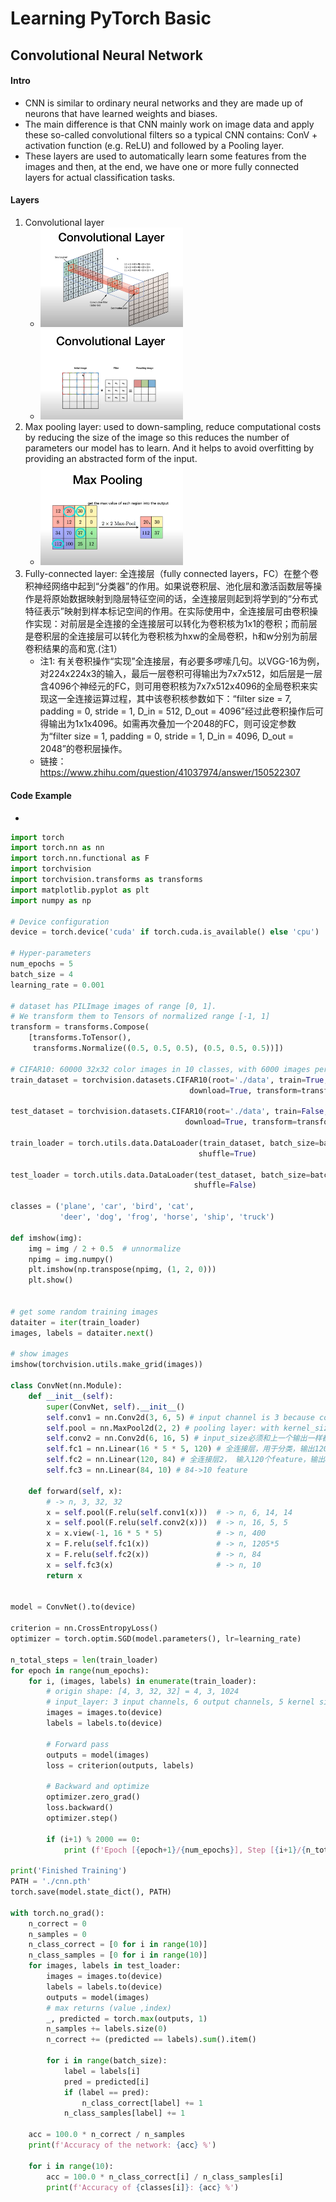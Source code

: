 # Learning PyTorch Basic
## Convolutional Neural Network
#### Intro
* CNN is similar to ordinary neural networks and they are made up of neurons that have learned weights and biases.
* The main difference is that CNN mainly work on image data and apply these so-called convolutional filters so a typical CNN contains: ConV + activation function (e.g. ReLU) and followed by a Pooling layer.
* These layers are used to automatically learn some features from the images and then, at the end, we have one or more fully connected layers for actual classification tasks.
#### Layers
1. Convolutional layer
    * <img src="https://raw.githubusercontent.com/TheLissandra1/Nest-of-Lisa/master/ImageLinks/%60%7DG%25ICMTDH~P%7BU8%5B%5BJCAUMB.png" width="50%">
    * <img src="https://raw.githubusercontent.com/TheLissandra1/Nest-of-Lisa/master/ImageLinks/Y%7BSWVK4%241%5B%243DY(%24%5B%7B%25X(%5BI.png" width="50%">
2. Max pooling layer: used to down-sampling, reduce computational costs by reducing the size of the image so this reduces the number of parameters our model has to learn. And it helps to avoid overfitting by providing an abstracted form of the input.
    * <img src="https://raw.githubusercontent.com/TheLissandra1/Nest-of-Lisa/master/ImageLinks/Y%25T)K0CU7QVL3D%60~MM7W5%7BR.png" width="50%">
3. Fully-connected layer: 全连接层（fully connected layers，FC）在整个卷积神经网络中起到“分类器”的作用。如果说卷积层、池化层和激活函数层等操作是将原始数据映射到隐层特征空间的话，全连接层则起到将学到的“分布式特征表示”映射到样本标记空间的作用。在实际使用中，全连接层可由卷积操作实现：对前层是全连接的全连接层可以转化为卷积核为1x1的卷积；而前层是卷积层的全连接层可以转化为卷积核为hxw的全局卷积，h和w分别为前层卷积结果的高和宽.(注1）
   * 注1: 有关卷积操作“实现”全连接层，有必要多啰嗦几句。以VGG-16为例，对224x224x3的输入，最后一层卷积可得输出为7x7x512，如后层是一层含4096个神经元的FC，则可用卷积核为7x7x512x4096的全局卷积来实现这一全连接运算过程，其中该卷积核参数如下：“filter size = 7, padding = 0, stride = 1, D_in = 512, D_out = 4096”经过此卷积操作后可得输出为1x1x4096。如需再次叠加一个2048的FC，则可设定参数为“filter size = 1, padding = 0, stride = 1, D_in = 4096, D_out = 2048”的卷积层操作。
   * 链接：https://www.zhihu.com/question/41037974/answer/150522307

#### Code Example
*
```python 
import torch
import torch.nn as nn
import torch.nn.functional as F
import torchvision
import torchvision.transforms as transforms
import matplotlib.pyplot as plt
import numpy as np

# Device configuration
device = torch.device('cuda' if torch.cuda.is_available() else 'cpu')

# Hyper-parameters 
num_epochs = 5
batch_size = 4
learning_rate = 0.001

# dataset has PILImage images of range [0, 1]. 
# We transform them to Tensors of normalized range [-1, 1]
transform = transforms.Compose(
    [transforms.ToTensor(),
     transforms.Normalize((0.5, 0.5, 0.5), (0.5, 0.5, 0.5))])

# CIFAR10: 60000 32x32 color images in 10 classes, with 6000 images per class
train_dataset = torchvision.datasets.CIFAR10(root='./data', train=True,
                                        download=True, transform=transform)

test_dataset = torchvision.datasets.CIFAR10(root='./data', train=False,
                                       download=True, transform=transform)

train_loader = torch.utils.data.DataLoader(train_dataset, batch_size=batch_size,
                                          shuffle=True)

test_loader = torch.utils.data.DataLoader(test_dataset, batch_size=batch_size,
                                         shuffle=False)

classes = ('plane', 'car', 'bird', 'cat',
           'deer', 'dog', 'frog', 'horse', 'ship', 'truck')
           
def imshow(img):
    img = img / 2 + 0.5  # unnormalize
    npimg = img.numpy()
    plt.imshow(np.transpose(npimg, (1, 2, 0)))
    plt.show()


# get some random training images
dataiter = iter(train_loader)
images, labels = dataiter.next()

# show images
imshow(torchvision.utils.make_grid(images))

class ConvNet(nn.Module):
    def __init__(self):
        super(ConvNet, self).__init__()
        self.conv1 = nn.Conv2d(3, 6, 5) # input channel is 3 because color img has 3 channels, and output_size is 6, kernel_size is 5, 5*5 kernel
        self.pool = nn.MaxPool2d(2, 2) # pooling layer: with kernel_size is 2 and stride is 2 步长
        self.conv2 = nn.Conv2d(6, 16, 5) # input_size必须和上一个输出一样都是6，这一层的output_size是16
        self.fc1 = nn.Linear(16 * 5 * 5, 120) # 全连接层，用于分类，输出120个feature
        self.fc2 = nn.Linear(120, 84) # 全连接层2， 输入120个feature，输出84个
        self.fc3 = nn.Linear(84, 10) # 84->10 feature

    def forward(self, x):
        # -> n, 3, 32, 32
        x = self.pool(F.relu(self.conv1(x)))  # -> n, 6, 14, 14
        x = self.pool(F.relu(self.conv2(x)))  # -> n, 16, 5, 5
        x = x.view(-1, 16 * 5 * 5)            # -> n, 400
        x = F.relu(self.fc1(x))               # -> n, 1205*5
        x = F.relu(self.fc2(x))               # -> n, 84
        x = self.fc3(x)                       # -> n, 10
        return x


model = ConvNet().to(device)

criterion = nn.CrossEntropyLoss()
optimizer = torch.optim.SGD(model.parameters(), lr=learning_rate)

n_total_steps = len(train_loader)
for epoch in range(num_epochs):
    for i, (images, labels) in enumerate(train_loader):
        # origin shape: [4, 3, 32, 32] = 4, 3, 1024
        # input_layer: 3 input channels, 6 output channels, 5 kernel size
        images = images.to(device)
        labels = labels.to(device)

        # Forward pass
        outputs = model(images)
        loss = criterion(outputs, labels)

        # Backward and optimize
        optimizer.zero_grad()
        loss.backward()
        optimizer.step()

        if (i+1) % 2000 == 0:
            print (f'Epoch [{epoch+1}/{num_epochs}], Step [{i+1}/{n_total_steps}], Loss: {loss.item():.4f}')

print('Finished Training')
PATH = './cnn.pth'
torch.save(model.state_dict(), PATH)

with torch.no_grad():
    n_correct = 0
    n_samples = 0
    n_class_correct = [0 for i in range(10)]
    n_class_samples = [0 for i in range(10)]
    for images, labels in test_loader:
        images = images.to(device)
        labels = labels.to(device)
        outputs = model(images)
        # max returns (value ,index)
        _, predicted = torch.max(outputs, 1)
        n_samples += labels.size(0)
        n_correct += (predicted == labels).sum().item()
        
        for i in range(batch_size):
            label = labels[i]
            pred = predicted[i]
            if (label == pred):
                n_class_correct[label] += 1
            n_class_samples[label] += 1

    acc = 100.0 * n_correct / n_samples
    print(f'Accuracy of the network: {acc} %')

    for i in range(10):
        acc = 100.0 * n_class_correct[i] / n_class_samples[i]
        print(f'Accuracy of {classes[i]}: {acc} %')           
           
```
